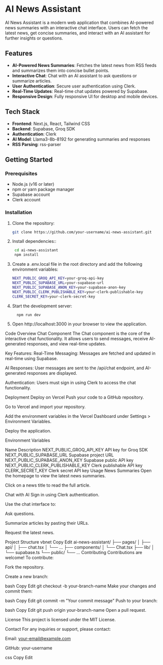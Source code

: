 # AI News Assistant

AI News Assistant is a modern web application that combines AI-powered news summaries with an interactive chat interface. Users can fetch the latest news, get concise summaries, and interact with an AI assistant for further insights or questions.

## Features
- **AI-Powered News Summaries**: Fetches the latest news from RSS feeds and summarizes them into concise bullet points.
- **Interactive Chat**: Chat with an AI assistant to ask questions or summarize articles.
- **User Authentication**: Secure user authentication using Clerk.
- **Real-Time Updates**: Real-time chat updates powered by Supabase.
- **Responsive Design**: Fully responsive UI for desktop and mobile devices.

## Tech Stack
- **Frontend**: Next.js, React, Tailwind CSS
- **Backend**: Supabase, Groq SDK
- **Authentication**: Clerk
- **AI Model**: Llama3-8b-8192 for generating summaries and responses
- **RSS Parsing**: rss-parser

## Getting Started

### Prerequisites
- Node.js (v16 or later)
- npm or yarn package manager
- Supabase account
- Clerk account

### Installation
1. Clone the repository:
   ```bash
   git clone https://github.com/your-username/ai-news-assistant.git
2. Install dependencies::
   ```bash
    cd ai-news-assistant
    npm install

3. Create a .env.local file in the root directory and add the following environment variables:
   ```bash
   NEXT_PUBLIC_GROQ_API_KEY=your-groq-api-key
   NEXT_PUBLIC_SUPABASE_URL=your-supabase-url
   NEXT_PUBLIC_SUPABASE_ANON_KEY=your-supabase-anon-key
   NEXT_PUBLIC_CLERK_PUBLISHABLE_KEY=your-clerk-publishable-key
   CLERK_SECRET_KEY=your-clerk-secret-key

4. Start the development server:

   ```bash
     npm run dev
5. Open http://localhost:3000 in your browser to view the application.

Code Overview
Chat Component
The Chat component is the core of the interactive chat functionality. It allows users to send messages, receive AI-generated responses, and view real-time updates.

Key Features:
Real-Time Messaging: Messages are fetched and updated in real-time using Supabase.

AI Responses: User messages are sent to the /api/chat endpoint, and AI-generated responses are displayed.

Authentication: Users must sign in using Clerk to access the chat functionality.

Deployment
Deploy on Vercel
Push your code to a GitHub repository.

Go to Vercel and import your repository.

Add the environment variables in the Vercel Dashboard under Settings > Environment Variables.

Deploy the application.

Environment Variables

Name	Description
NEXT_PUBLIC_GROQ_API_KEY	API key for Groq SDK
NEXT_PUBLIC_SUPABASE_URL	Supabase project URL
NEXT_PUBLIC_SUPABASE_ANON_KEY	Supabase public API key
NEXT_PUBLIC_CLERK_PUBLISHABLE_KEY	Clerk publishable API key
CLERK_SECRET_KEY	Clerk secret API key
Usage
News Summaries
Open the homepage to view the latest news summaries.

Click on a news title to read the full article.

Chat with AI
Sign in using Clerk authentication.

Use the chat interface to:

Ask questions.

Summarize articles by pasting their URLs.

Request the latest news.

Project Structure
vbnet
Copy
Edit
ai-news-assistant/
├── pages/
│   ├── api/
│   ├── chat.tsx
│   └── ...
├── components/
│   └── Chat.tsx
├── lib/
│   └── supabase.ts
└── public/
    └── ...
Contributing
Contributions are welcome! To contribute:

Fork the repository.

Create a new branch:

bash
Copy
Edit
git checkout -b your-branch-name
Make your changes and commit them:

bash
Copy
Edit
git commit -m "Your commit message"
Push to your branch:

bash
Copy
Edit
git push origin your-branch-name
Open a pull request.

License
This project is licensed under the MIT License.

Contact
For any inquiries or support, please contact:

Email: your-email@example.com

GitHub: your-username

css
Copy
Edit
